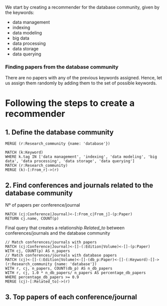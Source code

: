 We start by creating a recommender for the database community, given by the keywords:
- data management
- indexing
- data modeling
- big data
- data processing
- data storage
- data querying
### Finding papers from the database community
 There are no papers with any of the previous keywords assigned. Hence, let us assign them randomly by adding them to the set of possible keywords.
# Following the steps to create a recommender
## 1.  Define the database community
```cypher
MERGE (r:Research_community {name: 'database'})
```
```cypher
MATCH (k:Keyword)
WHERE k.tag IN ['data management', 'indexing', 'data modeling', 'big data', 'data processing', 'data storage', 'data querying']
MATCH (r:Research_community)
MERGE (k)-[:From_r]->(r)
```
## 2. Find conferences and journals related to the database community
Nº of papers per conference/journal
```cypher
MATCH (cj:Conference|Journal)<-[:From_c|From_j]-(p:Paper)
RETURN cj.name, COUNT(p)
```
Final query that creates a relationship *Related_to* between conferences/journals and the database community
```cypher
// Match conferences/journals with papers
MATCH (cj:Conference|Journal)<-[]-(:Edition|Volume)<-[]-(p:Paper)
WITH cj, COUNT(p) AS n_papers
// Match conferences/journals with database papers
MATCH (cj)<-[]-(:Edition|Volume)<-[]-(db_p:Paper)<-[]-(:Keyword)-[]->(r:Research_community {name: 'database'})
WITH r, cj, n_papers, COUNT(db_p) AS n_db_papers
WITH r, cj, 1.0 * n_db_papers/ n_papers AS percentage_db_papers
WHERE percentage_db_papers >= 0.9
MERGE (cj)-[:Related_to]->(r)
```
## 3. Top papers of each conference/journal
```cypher

```
